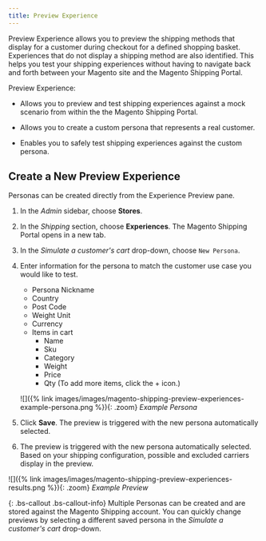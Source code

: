 ```yaml
---
title: Preview Experience
---
```


Preview Experience allows you to preview the shipping methods that display for a customer during checkout for a defined shopping basket. Experiences that do not display a shipping method are also identified. This helps you test your shipping experiences without having to navigate back and forth between your Magento site and the Magento Shipping Portal.

Preview Experience:

- Allows you to preview and test shipping experiences against a mock scenario from within the the Magento Shipping Portal.

- Allows you to create a custom persona that represents a real customer.

- Enables you to safely test shipping experiences against the custom persona.

## Create a New Preview Experience

Personas can be created directly from the Experience Preview pane.

1.  In the _Admin_ sidebar, choose **Stores**.

1.  In the _Shipping_ section, choose **Experiences**. The Magento Shipping Portal opens in a new tab.

1.  In the _Simulate a customer's cart_ drop-down, choose `New Persona`.

1.  Enter information for the persona to match the customer use case you would like to test.

    - Persona Nickname
    - Country
    - Post Code
    - Weight Unit
    - Currency
    - Items in cart
        - Name
        - Sku
        - Category
        - Weight
        - Price
        - Qty
            (To add more items, click the + icon.)

    ![]({% link images/images/magento-shipping-preview-experiences-example-persona.png %}){: .zoom}
    _Example Persona_

1.	Click **Save**. The preview is triggered with the new persona automatically selected.

1.	The preview is triggered with the new persona automatically selected. Based on your shipping configuration, possible and excluded carriers display in the preview.

![]({% link images/images/magento-shipping-preview-experiences-results.png %}){: .zoom}
_Example Preview_

{: .bs-callout .bs-callout-info}
Multiple Personas can be created and are stored against the Magento Shipping account. You can quickly change previews by selecting a different saved persona in the _Simulate a customer's cart_ drop-down.
